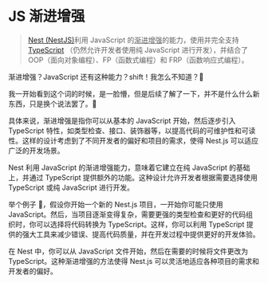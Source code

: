 # JS 渐进增强

> [Nest (NestJS)](https://nestjs.bootcss.com/)利用 JavaScript 的<u>渐进增强</u>的能力，使用并完全支持 [TypeScript](https://www.typescriptlang.org/) （仍然允许开发者使用纯 JavaScript 进行开发），并结合了 OOP（面向对象编程）、FP（函数式编程）和 FRP（函数响应式编程）。

渐进增强？JavaScript 还有这种能力？shift！我怎么不知道？🤨

我一开始看到这个词的时候，是一脸懵，但是后续了解了一下，并不是什么什么新东西，只是换个说法罢了。🤷

具体来说，渐进增强是指你可以从基本的 JavaScript 开始，然后逐步引入 TypeScript 特性，如类型检查、接口、装饰器等，以提高代码的可维护性和可读性。这样的设计考虑到了不同开发者的偏好和项目的需求，使得 Nest.js 可以适应广泛的开发场景。

Nest 利用 JavaScript 的渐进增强能力，意味着它建立在纯 JavaScript 的基础上，并通过 TypeScript 提供额外的功能。这种设计允许开发者根据需要选择使用 TypeScript 或纯 JavaScript 进行开发。

举个例子 🌰，假设你开始一个新的 Nest.js 项目，一开始你可能只使用 JavaScript。然后，当项目逐渐变得复杂，需要更强的类型检查和更好的代码组织时，你可以选择将代码转换为 TypeScript。这样，你可以利用 TypeScript 提供的强大工具来减少错误、提高代码质量，并在开发过程中提供更好的开发体验。

在 Nest 中，你可以从 JavaScript 文件开始，然后在需要的时候将文件更改为 TypeScript。这种渐进增强的方法使得 Nest.js 可以灵活地适应各种项目的需求和开发者的偏好。
